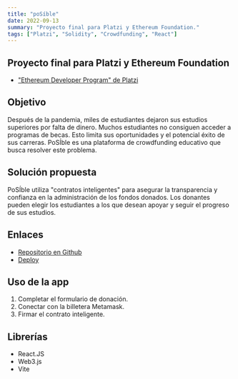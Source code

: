 ```yaml
---
title: "poSíble"
date: 2022-09-13
summary: "Proyecto final para Platzi y Ethereum Foundation."
tags: ["Platzi", "Solidity", "Crowdfunding", "React"]
---
```


## Proyecto final para Platzi y Ethereum Foundation
- ["Ethereum Developer Program" de Platzi](https://platzi.com/blog/inicia-el-ethereum-developer-program-en-platzi/)

## Objetivo

Después de la pandemia, miles de estudiantes dejaron sus estudios superiores por falta de dinero. Muchos estudiantes no consiguen acceder a programas de becas. Esto limita sus oportunidades y el potencial éxito de sus carreras. PoSÍble es una plataforma de crowdfunding educativo que busca resolver este problema.

## Solución propuesta

PoSÍble utiliza "contratos inteligentes" para asegurar la transparencia y confianza en la administración de los fondos donados. Los donantes pueden elegir los estudiantes a los que desean apoyar y seguir el progreso de sus estudios.

## Enlaces
- [Repositorio en Github](https://github.com/Redf0xD/poSIble)
- [Deploy](https://posible-eth.vercel.app/)

## Uso de la app
1. Completar el formulario de donación.
2. Conectar con la billetera Metamask.
3. Firmar el contrato inteligente.

## Librerías
- React.JS
- Web3.js
- Vite
